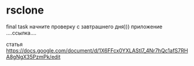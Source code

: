 # rsclone
final task
начните проверку с завтрашнего дня)))
приложение  ....ссылка....


статья  https://docs.google.com/document/d/1X6FFcx0YXLAStl7_4Nr7hQc1afS7RHA8gNgX35PzmPk/edit
